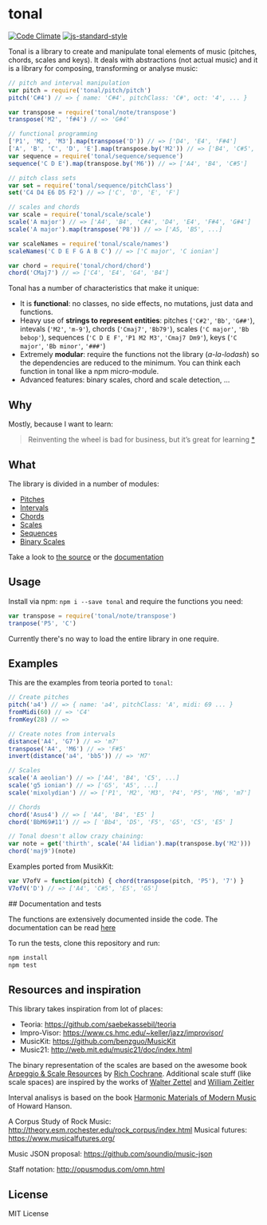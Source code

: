 # tonal

[![Code Climate](https://codeclimate.com/github/danigb/tonal/badges/gpa.svg)](https://codeclimate.com/github/danigb/tonal)
[![js-standard-style](https://img.shields.io/badge/code%20style-standard-brightgreen.svg?style=flat)](https://github.com/feross/standard)

Tonal is a library to create and manipulate tonal elements of music (pitches, chords, scales and keys). It deals with abstractions (not actual music) and it is a library for composing, transforming or analyse music:

```js
// pitch and interval manipulation
var pitch = require('tonal/pitch/pitch')
pitch('C#4') // => { name: 'C#4', pitchClass: 'C#', oct: '4', ... }

var transpose = require('tonal/note/transpose')
transpose('M2', 'f#4') // => 'G#4'

// functional programming
['P1', 'M2', 'M3'].map(transpose('D')) // => ['D4', 'E4', 'F#4']
['A', 'B', 'C', 'D', 'E'].map(transpose.by('M2')) // => ['B4', 'C#5', 'D5', 'E5', 'F#5']
var sequence = require('tonal/sequence/sequence')
sequence('C D E').map(transpose.by('M6')) // => ['A4', 'B4', 'C#5']

// pitch class sets
var set = require('tonal/sequence/pitchClass')
set('C4 D4 E6 D5 F2') // => ['C', 'D', 'E', 'F']

// scales and chords
var scale = require('tonal/scale/scale')
scale('A major') // => ['A4', 'B4', 'C#4', 'D4', 'E4', 'F#4', 'G#4']
scale('A major').map(transpose('P8')) // => ['A5, 'B5', ...]

var scaleNames = require('tonal/scale/names')
scaleNames('C D E F G A B C') // => ['C major', 'C ionian']

var chord = require('tonal/chord/chord')
chord('CMaj7') // => ['C4', 'E4', 'G4', 'B4']
```

Tonal has a number of characteristics that make it unique:

- It is __functional__: no classes, no side effects, no mutations, just data and functions.
- Heavy use of __strings to represent entities__: pitches (`'C#2'`, `'Bb'`, `'G##'`), intevals (`'M2'`, `'m-9'`), chords (`'Cmaj7'`, `'Bb79'`), scales (`'C major'`, `'Bb bebop'`), sequences (`'C D E F'`, `'P1 M2 M3'`, `'Cmaj7 Dm9'`), keys (`'C major'`, `'Bb minor'`, `'###'`)
- Extremely __modular__: require the functions not the library (_a-la-lodash_) so the dependencies are reduced to the minimum. You can think each function in tonal like a npm micro-module.
- Advanced features: binary scales, chord and scale detection, ...

## Why

Mostly, because I want to learn:

> Reinventing the wheel is bad for business, but it’s great for learning
[*](http://philipwalton.com/articles/how-to-become-a-great-front-end-engineer)

## What

The library is divided in a number of modules:

- [Pitches](https://github.com/danigb/tonal/blob/master/docs/pitch.md)
- [Intervals](https://github.com/danigb/tonal/blob/master/docs/interval.md)
- [Chords](https://github.com/danigb/tonal/blob/master/docs/chord.md)
- [Scales](https://github.com/danigb/tonal/blob/master/docs/scale.md)
- [Sequences](https://github.com/danigb/tonal/blob/master/docs/sequence.md)
- [Binary Scales](https://github.com/danigb/tonal/blob/master/docs/binary-scale.md)

Take a look to [the source](https://github.com/danigb/tonal/blob/master/lib) or the [documentation](https://github.com/danigb/tonal/tree/master/docs)

## Usage

Install via npm: `npm i --save tonal` and require the functions you need:

```js
var transpose = require('tonal/note/transpose')
tranpose('P5', 'C')
```

Currently there's no way to load the entire library in one require.

## Examples

This are the examples from teoria ported to `tonal`:

```js
// Create pitches
pitch('a4') // => { name: 'a4', pitchClass: 'A', midi: 69 ... }
fromMidi(60) // => 'C4'
fromKey(28) // =>

// Create notes from intervals
distance('A4', 'G7') // => 'm7'
transpose('A4', 'M6') // => 'F#5'
invert(distance('a4', 'bb5')) // => 'M7'

// Scales
scale('A aeolian') // => ['A4', 'B4', 'C5', ...]
scale('g5 ionian') // => ['G5', 'A5', ...]
scale('mixolydian') // => ['P1', 'M2', 'M3', 'P4', 'P5', 'M6', 'm7']

// Chords
chord('Asus4') // => [ 'A4', 'B4', 'E5' ]
chord('BbM69#11') // => [ 'Bb4', 'D5', 'F5', 'G5', 'C5', 'E5' ]

// Tonal doesn't allow crazy chaining:
var note = get('thirth', scale('A4 lidian').map(transpose.by('M2')))
chord('maj9')(note)
```

Examples ported from MusikKit:

```js
var V7ofV = function(pitch) { chord(transpose(pitch, 'P5'), '7') }
V7ofV('D') // => ['A4', 'C#5', 'E5', 'G5']
```

## Documentation and tests

The functions are extensively documented inside the code. The documentation can be read [here](https://github.com/danigb/tonal/blob/master/docs)

To run the tests, clone this repository and run:

```bash
npm install
npm test
```

## Resources and inspiration

This library takes inspiration from lot of places:

- Teoria: https://github.com/saebekassebil/teoria
- Impro-Visor: https://www.cs.hmc.edu/~keller/jazz/improvisor/
- MusicKit: https://github.com/benzguo/MusicKit
- Music21: http://web.mit.edu/music21/doc/index.html

The binary representation of the scales are based on the awesome book [Arpeggio & Scale Resources](https://archive.org/details/ScaleAndArpeggioResourcesAGuitarEncyclopedia) by [Rich Cochrane](http://cochranemusic.com/). Additional scale stuff (like scale spaces) are inspired by the works of [Walter Zettel](http://www.muzuu.org/new_life/pics/simpleblog/scales/scalesadvice.html) and [William Zeitler](http://www.allthescales.org/)

Interval analisys is based on the book [Harmonic Materials of Modern Music](https://archive.org/details/harmonicmaterial00hans) of Howard Hanson.

A Corpus Study of Rock Music:  http://theory.esm.rochester.edu/rock_corpus/index.html
Musical futures: https://www.musicalfutures.org/

Music JSON proposal: https://github.com/soundio/music-json

Staff notation: http://opusmodus.com/omn.html

## License

MIT License
